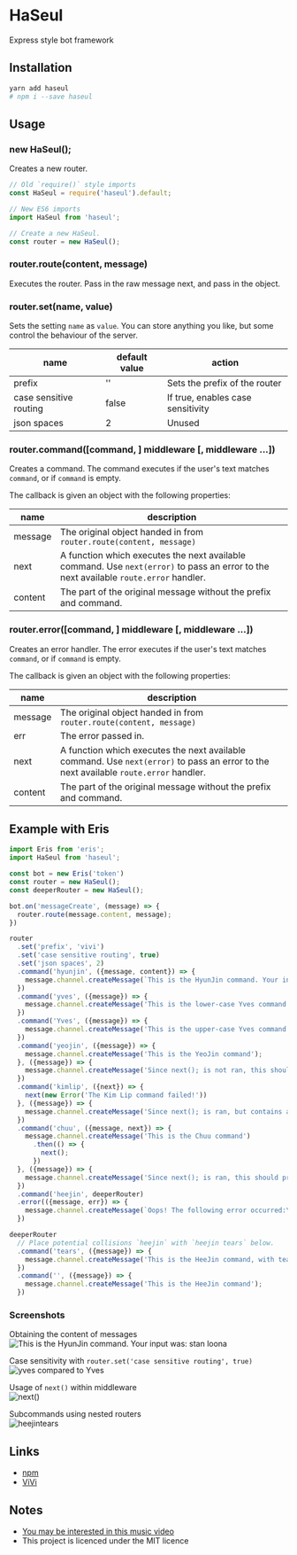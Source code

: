 # HaSeul
Express style bot framework

## Installation
```bash
yarn add haseul
# npm i --save haseul
```

## Usage

### new HaSeul();
Creates a new router.

```js
// Old `require()` style imports
const HaSeul = require('haseul').default;

// New ES6 imports
import HaSeul from 'haseul';

// Create a new HaSeul.
const router = new HaSeul();
```

### router.route(content, message)
Executes the router.
Pass in the raw message next, and pass in the object.

### router.set(name, value)
Sets the setting `name` as `value`.
You can store anything you like, but some control the behaviour of the server.

name                   | default value | action
---------------------- | ------------- | -------------
prefix                 | ''            | Sets the prefix of the router
case sensitive routing | false         | If true, enables case sensitivity
json spaces            | 2             | Unused

### router.command([command, ] middleware [, middleware ...])
Creates a command.
The command executes if the user's text matches `command`, or if `command` is empty.

The callback is given an object with the following properties:

name    | description
------- | -----------
message | The original object handed in from `router.route(content, message)`
next    | A function which executes the next available command. Use `next(error)` to pass an error to the next available `route.error` handler.
content | The part of the original message without the prefix and command.

### router.error([command, ] middleware [, middleware ...])
Creates an error handler.
The error executes if the user's text matches `command`, or if `command` is empty.

The callback is given an object with the following properties:

name    | description
------- | -----------
message | The original object handed in from `router.route(content, message)`
err     | The error passed in.
next    | A function which executes the next available command. Use `next(error)` to pass an error to the next available `route.error` handler.
content | The part of the original message without the prefix and command.

## Example with Eris
```js
import Eris from 'eris';
import HaSeul from 'haseul';

const bot = new Eris('token')
const router = new HaSeul();
const deeperRouter = new HaSeul();

bot.on('messageCreate', (message) => {
  router.route(message.content, message);
})

router
  .set('prefix', 'vivi')
  .set('case sensitive routing', true)
  .set('json spaces', 2)
  .command('hyunjin', ({message, content}) => {
    message.channel.createMessage(`This is the HyunJin command. Your input was\n${content}`)
  })
  .command('yves', ({message}) => {
    message.channel.createMessage('This is the lower-case Yves command');
  })
  .command('Yves', ({message}) => {
    message.channel.createMessage('This is the upper-case Yves command');
  })
  .command('yeojin', ({message}) => {
    message.channel.createMessage('This is the YeoJin command');
  }, ({message}) => {
    message.channel.createMessage('Since next(); is not ran, this should not print');
  })
  .command('kimlip', ({next}) => {
    next(new Error('The Kim Lip command failed!'))
  }, ({message}) => {
    message.channel.createMessage('Since next(); is ran, but contains an error, this should not print');
  })
  .command('chuu', ({message, next}) => {
    message.channel.createMessage('This is the Chuu command')
      .then(() => {
        next();
      })
  }, ({message}) => {
    message.channel.createMessage('Since next(); is ran, this should print');
  })
  .command('heejin', deeperRouter)
  .error(({message, err}) => {
    message.channel.createMessage(`Oops! The following error occurred:\n${err.message}`)
  })

deeperRouter
  // Place potential collisions `heejin` with `heejin tears` below.
  .command('tears', ({message}) => {
    message.channel.createMessage('This is the HeeJin command, with tears as a subcommand');
  })
  .command('', ({message}) => {
    message.channel.createMessage('This is the HeeJin command');
  })
```

### Screenshots

Obtaining the content of messages  
![This is the HyunJin command. Your input was: stan loona](.github/hyunjin.png)

Case sensitivity with `router.set('case sensitive routing', true)`  
![yves compared to Yves](.github/yves.png)

Usage of `next()` within middleware  
![next()](.github/next.png)

Subcommands using nested routers  
![heejintears](.github/heejintears.png)

## Links
- [npm](https://www.npmjs.com/package/haseul)
- [ViVi](https://github.com/botsto/vivi)

## Notes
- [You may be interested in this music video](https://www.youtube.com/watch?v=6a4BWpBJppI)
- This project is licenced under the MIT licence
